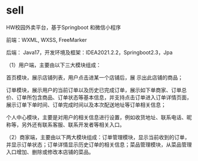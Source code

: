 # sell
HW校园外卖平台，基于Springboot 和微信小程序 

前端：WXML, WXSS, FreeMarker

后端： Java17，开发环境及框架：IDEA2021.2.2，Springboot2.3，Jpa

（1）用户端，主要由以下三大模块组成：

首页模块，展示店铺列表，用户点击进某一个店铺后，展 示出此店铺的商品；

订单模块，展示用户的当前订单以及历史已完成订单，展示如下单商家、订单总价、订单所包含商品、订单状态等基本信息，并支持点击订单进入订单详情页面，展示订单下单时间、订单完成时间以及本次配送地址等订单相关信息；

个人中心模块，主要是对用户的相关信息进行设置，例如收货地址、联系电话、昵称等，另外还有联系客服、联系开发者等相关入口。 

（2）商家端，主要由以下两大模块组成：订单管理模块，显示当前收到的订单，并显示订单状态；订单详情显示历史订单的相关信息；菜品管理模块，从菜品管理入口增加、删除或修改本店铺的菜品。

